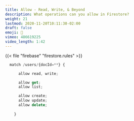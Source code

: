 ```yaml
---
title: Allow - Read, Write, & Beyond
description: What operations can you allow in Firestore?
weight: 21
lastmod: 2020-11-20T10:11:30-02:00
draft: false
emoji: 🔑
vimeo: 486619225
video_length: 1:42
---
```


{{< file "firebase" "firestore.rules" >}}
```javascript
  match /users/{docId=**} {

      allow read, write;

      allow get;
      allow list;

      allow create;
      allow update;
      allow delete;
      
    }
```
